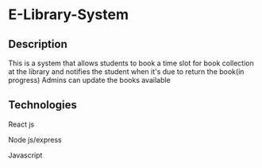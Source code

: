 # E-Library-System

## Description 
This is a system that allows students to book a time slot for book collection at the library and notifies the student when it's due to return the book(in progress)
Admins can update the books available

## Technologies
React js

Node js/express

Javascript